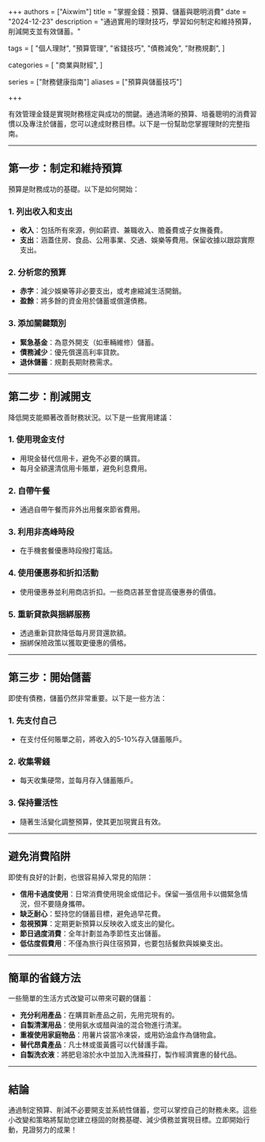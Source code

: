 +++
authors = ["Aixwim"]
title = "掌握金錢：預算、儲蓄與聰明消費"
date = "2024-12-23"
description = "通過實用的理財技巧，學習如何制定和維持預算，削減開支並有效儲蓄。"

tags = [
"個人理財",
"預算管理",
"省錢技巧",
"債務減免",
"財務規劃",
]

categories = [
"商業與財經",
]

series = ["財務健康指南"]
aliases = ["預算與儲蓄技巧"]

+++

有效管理金錢是實現財務穩定與成功的關鍵。通過清晰的預算、培養聰明的消費習慣以及專注於儲蓄，您可以達成財務目標。以下是一份幫助您掌握理財的完整指南。

<!--more-->

---

## 第一步：制定和維持預算  

預算是財務成功的基礎。以下是如何開始：  

### **1. 列出收入和支出**  
- **收入**：包括所有來源，例如薪資、兼職收入、贍養費或子女撫養費。  
- **支出**：涵蓋住房、食品、公用事業、交通、娛樂等費用。保留收據以跟踪實際支出。  

### **2. 分析您的預算**  
- **赤字**：減少娛樂等非必要支出，或考慮縮減生活開銷。  
- **盈餘**：將多餘的資金用於儲蓄或償還債務。  

### **3. 添加關鍵類別**  
- **緊急基金**：為意外開支（如車輛維修）儲蓄。  
- **債務減少**：優先償還高利率貸款。  
- **退休儲蓄**：規劃長期財務需求。  

---

## 第二步：削減開支  

降低開支能顯著改善財務狀況。以下是一些實用建議：  

### **1. 使用現金支付**  
- 用現金替代信用卡，避免不必要的購買。  
- 每月全額還清信用卡賬單，避免利息費用。  

### **2. 自帶午餐**  
- 通過自帶午餐而非外出用餐來節省費用。  

### **3. 利用非高峰時段**  
- 在手機套餐優惠時段撥打電話。  

### **4. 使用優惠券和折扣活動**  
- 使用優惠券並利用商店折扣。一些商店甚至會提高優惠券的價值。  

### **5. 重新貸款與捆綁服務**  
- 透過重新貸款降低每月房貸還款額。  
- 捆綁保險政策以獲取更優惠的價格。  

---

## 第三步：開始儲蓄  

即使有債務，儲蓄仍然非常重要。以下是一些方法：  

### **1. 先支付自己**  
- 在支付任何賬單之前，將收入的5-10%存入儲蓄賬戶。  

### **2. 收集零錢**  
- 每天收集硬幣，並每月存入儲蓄賬戶。  

### **3. 保持靈活性**  
- 隨著生活變化調整預算，使其更加現實且有效。  

---

## 避免消費陷阱  

即使有良好的計劃，也很容易掉入常見的陷阱：  

- **信用卡過度使用**：日常消費使用現金或借記卡。保留一張信用卡以備緊急情況，但不要隨身攜帶。  
- **缺乏耐心**：堅持您的儲蓄目標，避免過早花費。  
- **忽視預算**：定期更新預算以反映收入或支出的變化。  
- **節日過度消費**：全年計劃並為季節性支出儲蓄。  
- **低估度假費用**：不僅為旅行與住宿預算，也要包括餐飲與娛樂支出。  

---

## 簡單的省錢方法  

一些簡單的生活方式改變可以帶來可觀的儲蓄：  

- **充分利用產品**：在購買新產品之前，先用完現有的。  
- **自製清潔用品**：使用氨水或醋與油的混合物進行清潔。  
- **重複使用家庭物品**：用薯片袋當冷凍袋，或用奶油盒作為儲物盒。  
- **替代昂貴產品**：凡士林或蛋黃醬可以代替護手霜。  
- **自製洗衣液**：將肥皂溶於水中並加入洗滌蘇打，製作經濟實惠的替代品。  

---

## 結論  

通過制定預算、削減不必要開支並系統性儲蓄，您可以掌控自己的財務未來。這些小改變和策略將幫助您建立穩固的財務基礎、減少債務並實現目標。立即開始行動，見證努力的成果！
